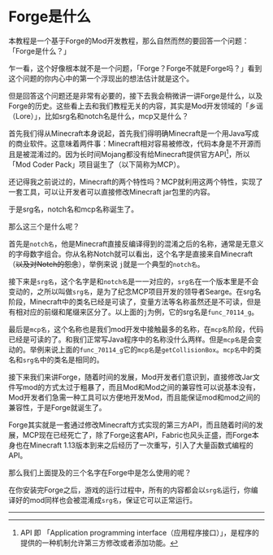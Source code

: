 # Forge是什么

本教程是一个基于Forge的Mod开发教程，那么自然而然的要回答一个问题：「Forge是什么？」

乍一看，这个好像根本就不是一个问题，「Forge？Forge不就是Forge吗？」看到这个问题的你内心中的第一个浮现出的想法估计就是这个。

但是回答这个问题还是非常有必要的，接下去我会稍微讲一讲Forge是什么，以及Forge的历史。这些看上去和我们教程无关的内容，其实是Mod开发领域的「乡谣（Lore）」，比如srg名和notch名是什么，mcp又是什么？

首先我们得从Minecraft本身说起，首先我们得明确Minecraft是一个用Java写成的商业软件。这意味着两件事：Minecraft相对容易被修改，代码本身是不开源而且是被混淆过的。因为长时间Mojang都没有给Minecraft提供官方API[^1]，所以「Mod Coder Pack」项目诞生了（以下简称为MCP）。

还记得我之前说过的，Minecraft的两个特性吗？MCP就利用这两个特性，实现了一套工具，可以让开发者可以直接修改Minecraft jar包里的内容。

于是srg名，notch名和mcp名称诞生了。

那么这三个是什么呢？

首先是`notch名`，他是Minecraft直接反编译得到的混淆之后的名称，通常是无意义的字母数字组合。你从名称Notch就可以看出，这个名字是直接来自Minecraft（~~以及对Notch的怨念~~），举例来说 `j`就是一个典型的`notch名`。

接下来是`srg名`，这个名字是和`notch名`是一一对应的，`srg名`在一个版本里是不会变动的，之所以叫做`srg名`，是为了纪念MCP项目开发的领导者Searge。在srg名阶段，Minecraft中的类名已经是可读了，变量方法等名称虽然还是不可读，但是有相对应的前缀和尾缀来区分了。以上面的`j`为例，它的srg名是`func_70114_g`。

最后是`mcp名`，这个名称也是我们mod开发中接触最多的名称，在`mcp名`阶段，代码已经是可读的了。和我们正常写Java程序中的名称没什么两样。但是`mcp名`是会变动的。举例来说上面的`func_70114_g`它的`mcp名`是`getCollisionBox`。`mcp名`中的类名和`srg名`中的类名是相同的。

接下来我们来讲Forge，随着时间的发展，Mod开发者们意识到，直接修改Jar文件写mod的方式太过于粗暴了，而且Mod和Mod之间的兼容性可以说基本没有，Mod开发者们急需一种工具可以方便地开发Mod，而且能保证mod和mod之间的兼容性，于是Forge就诞生了。

Forge其实就是一套通过修改Minecraft方式实现的第三方API，而且随着时间的发展，MCP现在已经死亡了，除了Forge这套API，Fabric也风头正盛，而Forge本身也在Minecraft 1.13版本到来之后经历了一次重写，引入了大量函数式编程的API。

那么我们上面提及的三个名字在Forge中是怎么使用的呢？

在你安装完Forge之后，游戏的运行过程中，所有的内容都会以`srg名`运行，你编译好的mod同样也会被混淆成`srg名`，保证它可以正常运行。

---

[^1]: API 即 「Application programming interface（应用程序接口）」，是程序的提供的一种机制允许第三方修改或者添加功能。

